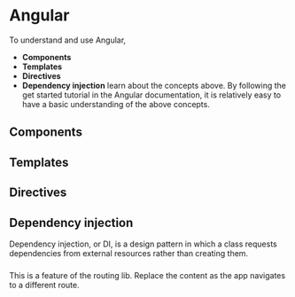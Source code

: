 # **Angular**

To understand and use Angular,
* **Components**
* **Templates**
* **Directives**
* **Dependency injection**
learn about the concepts above. By following the get started tutorial in the Angular documentation, it is relatively easy to have a basic understanding of the above concepts.

## **Components**
## **Templates**
## **Directives**
## **Dependency injection**
Dependency injection, or DI, is a design pattern in which a class requests dependencies from external resources rather than creating them.

### **<router-outlet>**
This is a feature of the routing lib. Replace the content as the app navigates to a different route.